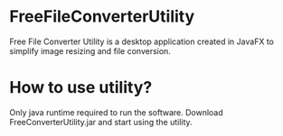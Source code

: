 # FreeFileConverterUtility
Free File Converter Utility is a desktop application created in JavaFX to simplify image resizing and file conversion.

# How to use utility?
Only java runtime required to run the software.
Download FreeConverterUtility.jar and start using the utility.
